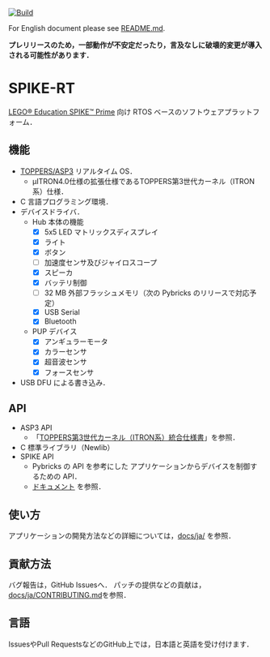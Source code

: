 [![Build](https://github.com/spike-rt/spike-rt/workflows/Build/badge.svg?branch=main)](https://github.com/spike-rt/spike-rt/workflows/Build/badge.svg?branch=main)

For English document please see [README.md](README.md).

**プレリリースのため，一部動作が不安定だったり，言及なしに破壊的変更が導入される可能性があります．**

# SPIKE-RT
[LEGO® Education SPIKE™ Prime](https://education.lego.com/ja-jp/products/-spike-/45678#spike%E3%83%97%E3%83%A9%E3%82%A4%E3%83%A0) 向け RTOS ベースのソフトウェアプラットフォーム．

## 機能
- [TOPPERS/ASP3](https://toppers.jp/asp3-kernel.html) リアルタイム OS．  
  - µITRON4.0仕様の拡張仕様であるTOPPERS第3世代カーネル（ITRON系）仕様．
- C 言語プログラミング環境．
- デバイスドライバ．
  - Hub 本体の機能
    - [x] 5x5 LED マトリックスディスプレイ
    - [x] ライト
    - [x] ボタン
    - [ ] 加速度センサ及びジャイロスコープ
    - [x] スピーカ
    - [x] バッテリ制御
    - [ ] 32 MB 外部フラッシュメモリ（次の Pybricks のリリースで対応予定）
    - [x] USB Serial
    - [x] Bluetooth
  - PUP デバイス
    - [x] アンギュラーモータ
    - [x] カラーセンサ
    - [x] 超音波センサ
    - [x] フォースセンサ
- USB DFU による書き込み．

## API
- ASP3 API
  - 「[TOPPERS第3世代カーネル（ITRON系）統合仕様書](https://www.toppers.jp/docs/tech/tgki_spec-350.pdf)」を参照．
- C 標準ライブラリ（Newlib）
- SPIKE API
  - Pybricks の API を参考にした アプリケーションからデバイスを制御するための API．
  - [ドキュメント](https://spike-rt.github.io/spike-rt/ja/html/modules.html) を参照．

## 使い方
アプリケーションの開発方法などの詳細については，[docs/ja/](docs/ja/) を参照．

## 貢献方法
バグ報告は，GitHub Issuesへ．
パッチの提供などの貢献は，[docs/ja/CONTRIBUTING.md](docs/ja/CONTRIBUTING.md)を参照．

## 言語
IssuesやPull RequestsなどのGitHub上では，日本語と英語を受け付けます．
